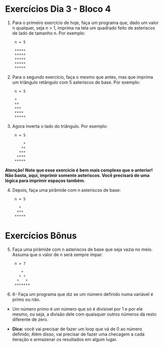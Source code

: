 # Exercícios Dia 3 - Bloco 4

1. Para o primeiro exercício de hoje, faça um programa que, dado um valor n qualquer, seja n > 1, imprima na tela um quadrado feito de asteriscos de lado de tamanho n. Por exemplo:

		n = 5

		*****
		*****
		*****
		*****
		*****

2. Para o segundo exercício, faça o mesmo que antes, mas que imprima um triângulo retângulo com 5 asteriscos de base. Por exemplo:

		n = 5

		*
		**
		***
		****
		*****

3. Agora inverta o lado do triângulo. Por exemplo:

		n = 5

		    *
		   **
		  ***
		 ****
		*****

__Atenção! Note que esse exercício é bem mais complexo que o anterior! Não basta, aqui, imprimir somente asteriscos. Você precisará de uma lógica para imprimir espaços também.__

4. Depois, faça uma pirâmide com n asteriscos de base:

		n = 5

		  *
		 ***
		*****

# Exercícios Bônus

5. Faça uma pirâmide com n asteriscos de base que seja vazia no meio. Assuma que o valor de n será sempre ímpar:


		n = 7

		   *
		  * *
		 *   *
		*******

6. 6- Faça um programa que diz se um número definido numa variável é primo ou não.

- Um número primo é um número que só é divisível por 1 e por ele mesmo, ou seja, a divisão dele com quaisquer outros números dá resto diferente de zero.

- **Dica:** você vai precisar de fazer um loop que vá de 0 ao número definido; Além disso, vai precisar de fazer uma checagem a cada iteração e armazenar os resultados em algum lugar.
